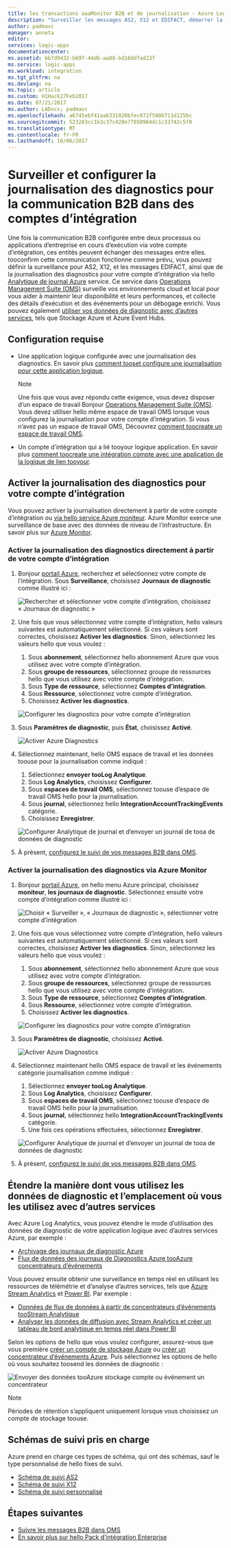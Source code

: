 ```yaml
---
title: les transactions aaaMonitor B2B et de journalisation - Azure Logic Apps | Documents Microsoft
description: "Surveiller les messages AS2, X12 et EDIFACT, démarrer la journalisation des diagnostics pour votre compte d’intégration"
author: padmavc
manager: anneta
editor: 
services: logic-apps
documentationcenter: 
ms.assetid: bb7d9432-b697-44db-aa88-bd16ddfad23f
ms.service: logic-apps
ms.workload: integration
ms.tgt_pltfrm: na
ms.devlang: na
ms.topic: article
ms.custom: H1Hack27Feb2017
ms.date: 07/21/2017
ms.author: LADocs; padmavc
ms.openlocfilehash: a6745ebf41aab331020bfec072f5806711d125bc
ms.sourcegitcommit: 523283cc1b3c37c428e77850964dc1c33742c5f0
ms.translationtype: MT
ms.contentlocale: fr-FR
ms.lasthandoff: 10/06/2017
---
```

# <a name="monitor-and-set-up-diagnostics-logging-for-b2b-communication-in-integration-accounts"></a>Surveiller et configurer la journalisation des diagnostics pour la communication B2B dans des comptes d’intégration

Une fois la communication B2B configurée entre deux processus ou applications d’entreprise en cours d’exécution via votre compte d’intégration, ces entités peuvent échanger des messages entre elles. tooconfirm cette communication fonctionne comme prévu, vous pouvez définir la surveillance pour AS2, X12, et les messages EDIFACT, ainsi que de la journalisation des diagnostics pour votre compte d’intégration via hello [Analytique de journal Azure](../log-analytics/log-analytics-overview.md) service. Ce service dans [Operations Management Suite (OMS)](../operations-management-suite/operations-management-suite-overview.md) surveille vos environnements cloud et local pour vous aider à maintenir leur disponibilité et leurs performances, et collecte des détails d’exécution et des événements pour un débogage enrichi. Vous pouvez également [utiliser vos données de diagnostic avec d’autres services](#extend-diagnostic-data), tels que Stockage Azure et Azure Event Hubs.

## <a name="requirements"></a>Configuration requise

* Une application logique configurée avec une journalisation des diagnostics. En savoir plus [comment tooset configure une journalisation pour cette application logique](../logic-apps/logic-apps-monitor-your-logic-apps.md#azure-diagnostics).

  > [!NOTE]
  > Une fois que vous avez répondu cette exigence, vous devez disposer d’un espace de travail Bonjour [Operations Management Suite (OMS)](../operations-management-suite/operations-management-suite-overview.md). Vous devez utiliser hello même espace de travail OMS lorsque vous configurez la journalisation pour votre compte d’intégration. Si vous n’avez pas un espace de travail OMS, Découvrez [comment toocreate un espace de travail OMS](../log-analytics/log-analytics-get-started.md).

* Un compte d’intégration qui a lié tooyour logique application. En savoir plus [comment toocreate une intégration compte avec une application de la logique de lien tooyour](../logic-apps/logic-apps-enterprise-integration-create-integration-account.md).

## <a name="turn-on-diagnostics-logging-for-your-integration-account"></a>Activer la journalisation des diagnostics pour votre compte d’intégration

Vous pouvez activer la journalisation directement à partir de votre compte d’intégration ou [via hello service Azure moniteur](#azure-monitor-service). Azure Monitor exerce une surveillance de base avec des données de niveau de l’infrastructure. En savoir plus sur [Azure Monitor](../monitoring-and-diagnostics/monitoring-overview-azure-monitor.md).

### <a name="turn-on-diagnostics-logging-directly-from-your-integration-account"></a>Activer la journalisation des diagnostics directement à partir de votre compte d’intégration

1. Bonjour [portail Azure](https://portal.azure.com), recherchez et sélectionnez votre compte de l’intégration. Sous **Surveillance**, choisissez **Journaux de diagnostic** comme illustré ici :

   ![Rechercher et sélectionner votre compte d’intégration, choisissez « Journaux de diagnostic »](media/logic-apps-monitor-b2b-message/integration-account-diagnostics.png)

2. Une fois que vous sélectionnez votre compte d’intégration, hello valeurs suivantes est automatiquement sélectionné. Si ces valeurs sont correctes, choisissez **Activer les diagnostics**. Sinon, sélectionnez les valeurs hello que vous voulez :

   1. Sous **abonnement**, sélectionnez hello abonnement Azure que vous utilisez avec votre compte d’intégration.
   2. Sous **groupe de ressources**, sélectionnez groupe de ressources hello que vous utilisez avec votre compte d’intégration.
   3. Sous **Type de ressource**, sélectionnez **Comptes d'intégration**. 
   4. Sous **Ressource**, sélectionnez votre compte d’intégration. 
   5. Choisissez **Activer les diagnostics**.

   ![Configurer les diagnostics pour votre compte d’intégration](media/logic-apps-monitor-b2b-message/turn-on-diagnostics-integration-account.png)

3. Sous **Paramètres de diagnostic**, puis **État**, choisissez **Activé**.

   ![Activer Azure Diagnostics](media/logic-apps-monitor-b2b-message/turn-on-diagnostics-integration-account-2.png)

4. Sélectionnez maintenant, hello OMS espace de travail et les données toouse pour la journalisation comme indiqué :

   1. Sélectionnez **envoyer tooLog Analytique**. 
   2. Sous **Log Analytics**, choisissez **Configurer**. 
   3. Sous **espaces de travail OMS**, sélectionnez toouse d’espace de travail OMS hello pour la journalisation.
   4. Sous **journal**, sélectionnez hello **IntegrationAccountTrackingEvents** catégorie.
   5. Choisissez **Enregistrer**.

   ![Configurer Analytique de journal et d’envoyer un journal de tooa de données de diagnostic](media/logic-apps-monitor-b2b-message/send-diagnostics-data-log-analytics-workspace.png)

5. À présent, [configurez le suivi de vos messages B2B dans OMS](../logic-apps/logic-apps-track-b2b-messages-omsportal.md).

<a name="azure-monitor-service"></a>

### <a name="turn-on-diagnostics-logging-through-azure-monitor"></a>Activer la journalisation des diagnostics via Azure Monitor

1. Bonjour [portail Azure](https://portal.azure.com), on hello menu Azure principal, choisissez **moniteur**, **les journaux de diagnostic**. Sélectionnez ensuite votre compte d’intégration comme illustré ici :

   ![Choisir « Surveiller », « Journaux de diagnostic », sélectionner votre compte d’intégration](media/logic-apps-monitor-b2b-message/monitor-service-diagnostics-logs.png)

2. Une fois que vous sélectionnez votre compte d’intégration, hello valeurs suivantes est automatiquement sélectionné. Si ces valeurs sont correctes, choisissez **Activer les diagnostics**. Sinon, sélectionnez les valeurs hello que vous voulez :

   1. Sous **abonnement**, sélectionnez hello abonnement Azure que vous utilisez avec votre compte d’intégration.
   2. Sous **groupe de ressources**, sélectionnez groupe de ressources hello que vous utilisez avec votre compte d’intégration.
   3. Sous **Type de ressource**, sélectionnez **Comptes d'intégration**.
   4. Sous **Ressource**, sélectionnez votre compte d’intégration.
   5. Choisissez **Activer les diagnostics**.

   ![Configurer les diagnostics pour votre compte d’intégration](media/logic-apps-monitor-b2b-message/turn-on-diagnostics-integration-account.png)

3. Sous **Paramètres de diagnostic**, choisissez **Activé**.

   ![Activer Azure Diagnostics](media/logic-apps-monitor-b2b-message/turn-on-diagnostics-integration-account-2.png)

4. Sélectionnez maintenant hello OMS espace de travail et les événements catégorie journalisation comme indiqué :

   1. Sélectionnez **envoyer tooLog Analytique**. 
   2. Sous **Log Analytics**, choisissez **Configurer**. 
   3. Sous **espaces de travail OMS**, sélectionnez toouse d’espace de travail OMS hello pour la journalisation.
   4. Sous **journal**, sélectionnez hello **IntegrationAccountTrackingEvents** catégorie.
   5. Une fois ces opérations effectuées, sélectionnez **Enregistrer**.

   ![Configurer Analytique de journal et d’envoyer un journal de tooa de données de diagnostic](media/logic-apps-monitor-b2b-message/send-diagnostics-data-log-analytics-workspace.png)

5. À présent, [configurez le suivi de vos messages B2B dans OMS](../logic-apps/logic-apps-track-b2b-messages-omsportal.md).

## <a name="extend-how-and-where-you-use-diagnostic-data-with-other-services"></a>Étendre la manière dont vous utilisez les données de diagnostic et l’emplacement où vous les utilisez avec d’autres services

Avec Azure Log Analytics, vous pouvez étendre le mode d’utilisation des données de diagnostic de votre application logique avec d’autres services Azure, par exemple : 

* [Archivage des journaux de diagnostic Azure](../monitoring-and-diagnostics/monitoring-archive-diagnostic-logs.md)
* [Flux de données des journaux de Diagnostics Azure tooAzure concentrateurs d’événements](../monitoring-and-diagnostics/monitoring-stream-diagnostic-logs-to-event-hubs.md) 

Vous pouvez ensuite obtenir une surveillance en temps réel en utilisant les ressources de télémétrie et d’analyse d’autres services, tels que [Azure Stream Analytics](../stream-analytics/stream-analytics-introduction.md) et [Power BI](../log-analytics/log-analytics-powerbi.md). Par exemple :

* [Données de flux de données à partir de concentrateurs d’événements tooStream Analytique](../stream-analytics/stream-analytics-define-inputs.md)
* [Analyser les données de diffusion avec Stream Analytics et créer un tableau de bord analytique en temps réel dans Power BI](../stream-analytics/stream-analytics-power-bi-dashboard.md)

Selon les options de hello que vous voulez configurer, assurez-vous que vous première [créer un compte de stockage Azure](../storage/common/storage-create-storage-account.md) ou [créer un concentrateur d’événements Azure](../event-hubs/event-hubs-create.md). Puis sélectionnez les options de hello où vous souhaitez toosend les données de diagnostic :

![Envoyer des données tooAzure stockage compte ou événement un concentrateur](./media/logic-apps-monitor-b2b-message/storage-account-event-hubs.png)

> [!NOTE]
> Périodes de rétention s’appliquent uniquement lorsque vous choisissez un compte de stockage toouse.

## <a name="supported-tracking-schemas"></a>Schémas de suivi pris en charge

Azure prend en charge ces types de schéma, qui ont des schémas, sauf le type personnalisé de hello fixes de suivi.

* [Schéma de suivi AS2](../logic-apps/logic-apps-track-integration-account-as2-tracking-schemas.md)
* [Schéma de suivi X12](../logic-apps/logic-apps-track-integration-account-x12-tracking-schema.md)
* [Schéma de suivi personnalisé](../logic-apps/logic-apps-track-integration-account-custom-tracking-schema.md)

## <a name="next-steps"></a>Étapes suivantes

* [Suivre les messages B2B dans OMS](../logic-apps/logic-apps-track-b2b-messages-omsportal.md "Suivre les messages B2B dans OMS")
* [En savoir plus sur hello Pack d’intégration Enterprise](../logic-apps/logic-apps-enterprise-integration-overview.md "en savoir plus sur le Pack d’intégration Enterprise")

